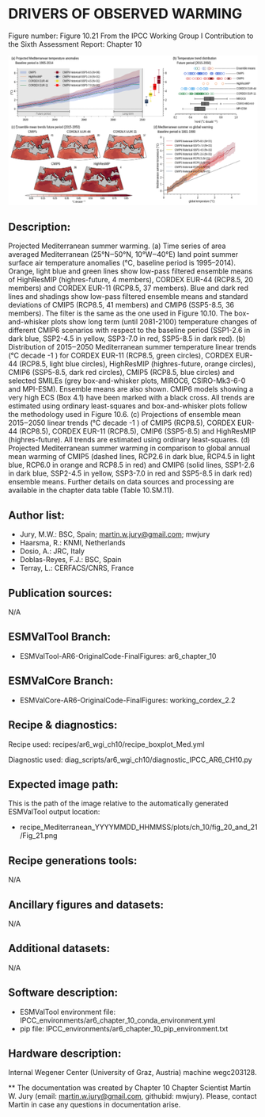 DRIVERS OF OBSERVED WARMING
============

Figure number: Figure 10.21
From the IPCC Working Group I Contribution to the Sixth Assessment Report: Chapter 10

![Figure 10.21](../images/ar6_wg1_chap10_figure10_21_Mediterranean_future.png?raw=true)


Description:
------------
Projected Mediterranean summer warming. (a) Time series of area averaged Mediterranean (25°N‒50°N, 10°W‒40°E) land point summer surface air temperature anomalies (°C, baseline period is 1995–2014). Orange, light blue and green lines show low-pass filtered ensemble means of HighResMIP (highres-future, 4 members), CORDEX EUR-44 (RCP8.5, 20 members) and CORDEX EUR-11 (RCP8.5, 37 members). Blue and dark red lines and shadings show low-pass filtered ensemble means and standard deviations of CMIP5 (RCP8.5, 41 members) and CMIP6 (SSP5-8.5, 36 members). The filter is the same as the one used in Figure 10.10. The box-and-whisker plots show long term (until 2081-2100) temperature changes of different CMIP6 scenarios with respect to the baseline period (SSP1-2.6 in dark blue, SSP2-4.5 in yellow, SSP3-7.0 in red, SSP5-8.5 in dark red). (b) Distribution of 2015‒2050 Mediterranean summer temperature linear trends (°C decade -1 ) for CORDEX EUR-11 (RCP8.5, green circles), CORDEX EUR-44 (RCP8.5, light blue circles), HighResMIP (highres-future, orange circles), CMIP6 (SSP5-8.5, dark red circles), CMIP5 (RCP8.5, blue circles) and selected SMILEs (grey box-and-whisker plots, MIROC6, CSIRO-Mk3-6-0 and MPI-ESM). Ensemble means are also shown. CMIP6 models showing a very high ECS (Box 4.1) have been marked with a black cross. All trends are estimated using ordinary least-squares and box-and-whisker plots follow the methodology used in Figure 10.6. (c) Projections of ensemble mean 2015‒2050 linear trends (°C decade -1 ) of CMIP5 (RCP8.5), CORDEX EUR-44 (RCP8.5), CORDEX EUR-11 (RCP8.5), CMIP6 (SSP5-8.5) and HighResMIP (highres-future). All trends are estimated using ordinary least-squares. (d) Projected Mediterranean summer warming in comparison to global annual mean warming of CMIP5 (dashed lines, RCP2.6 in dark blue, RCP4.5 in light blue, RCP6.0 in orange and RCP8.5 in red) and CMIP6 (solid lines, SSP1-2.6 in dark blue, SSP2-4.5 in yellow, SSP3-7.0 in red and SSP5-8.5 in dark red) ensemble means. Further details on data sources and processing are available in the chapter data table (Table 10.SM.11).


Author list:
------------
- Jury, M.W.: BSC, Spain; martin.w.jury@gmail.com; mwjury
- Haarsma, R.: KNMI, Netherlands
- Dosio, A.: JRC, Italy
- Doblas-Reyes, F.J.: BSC, Spain
- Terray, L.: CERFACS/CNRS, France


Publication sources:
--------------------
N/A


ESMValTool Branch:
------------------
- ESMValTool-AR6-OriginalCode-FinalFigures: ar6_chapter_10


ESMValCore Branch:
------------------
- ESMValCore-AR6-OriginalCode-FinalFigures: working_cordex_2.2


Recipe & diagnostics:
---------------------
Recipe used: recipes/ar6_wgi_ch10/recipe_boxplot_Med.yml

Diagnostic used: diag_scripts/ar6_wgi_ch10/diagnostic_IPCC_AR6_CH10.py


Expected image path:
--------------------
This is the path of the image relative to the automatically generated ESMValTool output location:
- recipe_Mediterranean_YYYYMMDD_HHMMSS/plots/ch_10/fig_20_and_21/Fig_21.png


Recipe generations tools:
-------------------------
N/A


Ancillary figures and datasets:
-------------------------------
N/A


Additional datasets:
--------------------
N/A


Software description:
---------------------
- ESMValTool environment file: IPCC_environments/ar6_chapter_10_conda_environment.yml
- pip file: IPCC_environments/ar6_chapter_10_pip_environment.txt


Hardware description:
---------------------
Internal Wegener Center (University of Graz, Austria) machine wegc203128.

** The documentation was created by Chapter 10 Chapter Scientist Martin W. Jury (email: martin.w.jury@gmail.com, githubid: mwjury). Please, contact Martin in case any questions in documentation arise.